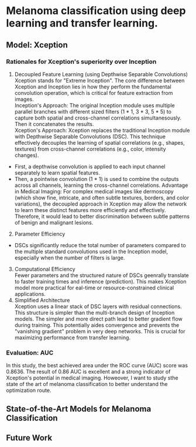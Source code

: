 # Melanoma classification using deep learning and transfer learning.
## Model: Xception
### Rationales for Xception's superiority over Inception
1. Decoupled Feature Learning (using Depthwise Separable Convolutions) <br> Xception stands for "Extreme Inception". The core difference between Xception and Inception lies in how they perform the fundamental convolution operation, which is critical for feature extraction from images. <br>
Inception's Approach: The original Inception module uses multiple parallel branches with different sized filters (1 * 1, 3 * 3, 5 * 5) to capture both spatial and cross-channel correlations simultanesously. Then it concatenates the results. <br>
Xception's Approach: Xception replaces the traditional Inception module with Depthwise Separable Convolutions (DSC). This technique effectively decouples the learning of spatial correlations (e.g., shapes, textures) from cross-channel correlations (e.g., color, intensity changes).
- First, a depthwise convolution is applied to each input channel separately to learn spatial features.
- Then, a pointwise convolution (1 * 1) is used to combine the outputs across all channels, learning the cross-channel correlations.
Advantage in Medical Imaging: For complex medical images like dermoscopy (which show fine, intricate, and often subtle textures, borders, and color variations), the decoupled approach in Xception may allow the network to learn these distinct features more efficiently and effectively. Therefore, it would lead to better discrimination between subtle patterns of benign and malignant lesions.
2. Parameter Efficiency <br>
- DSCs significantly reduce the total number of parameters compared to the multiple standard convolutions used in the Inception model, especially when the number of filters is large.
3. Computational Efficiency <br>
Fewer parameters and the structured nature of DSCs geenrally translate to faster training times and inference (prediction). This makes Xception model more practical for eal-time or resource-constrained clinical applications.
4. Simplified Architecture <br>
Xception uses a linear stack of DSC layers with residual connections. This structure is simpler than the multi-branch design of Inception models. The simpler and more direct path lead to better gradient flow during training. This potentially aides convergence and prevents the "vanishing gradient" problem in very deep networks. This is crucial for maximizing performance from transfer learning.
### Evaluation: AUC
In this study, the best achieved area under the ROC curve (AUC) score was 0.8636. The result of 0.86 AUC is excellent and a strong indicator of Xception's potential in medical imaging. Howeover, I want to study sthe state of the art of melanoma classification to better understand the optimization route.
## State-of-the-Art Models for Melanoma Classification
## Future Work


